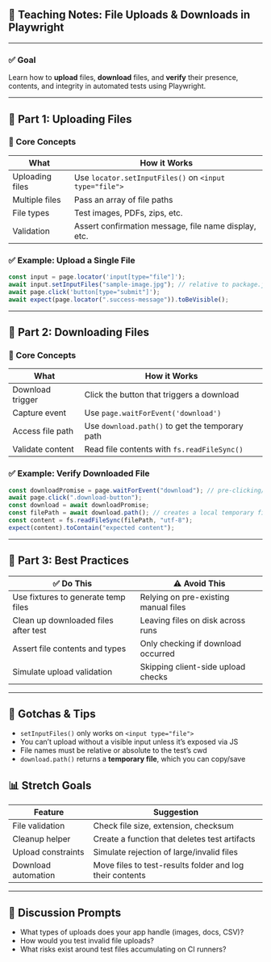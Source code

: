 ## 🧪 Teaching Notes: File Uploads & Downloads in Playwright

---

### ✅ **Goal**

Learn how to **upload** files, **download** files, and **verify** their presence, contents, and integrity in automated tests using Playwright.

---

## 🔹 Part 1: Uploading Files

### 🔧 Core Concepts

| What            | How it Works                                           |
| --------------- | ------------------------------------------------------ |
| Uploading files | Use `locator.setInputFiles()` on `<input type="file">` |
| Multiple files  | Pass an array of file paths                            |
| File types      | Test images, PDFs, zips, etc.                          |
| Validation      | Assert confirmation message, file name display, etc.   |

### ✅ Example: Upload a Single File

```ts
const input = page.locator('input[type="file"]');
await input.setInputFiles("sample-image.jpg"); // relative to package.json
await page.click('button[type="submit"]');
await expect(page.locator(".success-message")).toBeVisible();
```

---

## 🔹 Part 2: Downloading Files

### 🔧 Core Concepts

| What             | How it Works                                    |
| ---------------- | ----------------------------------------------- |
| Download trigger | Click the button that triggers a download       |
| Capture event    | Use `page.waitForEvent('download')`             |
| Access file path | Use `download.path()` to get the temporary path |
| Validate content | Read file contents with `fs.readFileSync()`     |

### ✅ Example: Verify Downloaded File

```ts
const downloadPromise = page.waitForEvent("download"); // pre-clicking/pre-triggering
await page.click(".download-button");
const download = await downloadPromise;
const filePath = await download.path(); // creates a local temporary file
const content = fs.readFileSync(filePath, "utf-8");
expect(content).toContain("expected content");
```

---

## 🔹 Part 3: Best Practices

| ✅ Do This                           | ⚠️ Avoid This                        |
| ------------------------------------ | ------------------------------------ |
| Use fixtures to generate temp files  | Relying on pre-existing manual files |
| Clean up downloaded files after test | Leaving files on disk across runs    |
| Assert file contents and types       | Only checking if download occurred   |
| Simulate upload validation           | Skipping client-side upload checks   |

---

## 🧪 Gotchas & Tips

- `setInputFiles()` only works on `<input type="file">`
- You can’t upload without a visible input unless it’s exposed via JS
- File names must be relative or absolute to the test’s cwd
- `download.path()` returns a **temporary file**, which you can copy/save

## 📊 Stretch Goals

| Feature             | Suggestion                                               |
| ------------------- | -------------------------------------------------------- |
| File validation     | Check file size, extension, checksum                     |
| Cleanup helper      | Create a function that deletes test artifacts            |
| Upload constraints  | Simulate rejection of large/invalid files                |
| Download automation | Move files to test-results folder and log their contents |

---

## 💬 Discussion Prompts

- What types of uploads does your app handle (images, docs, CSV)?
- How would you test invalid file uploads?
- What risks exist around test files accumulating on CI runners?
